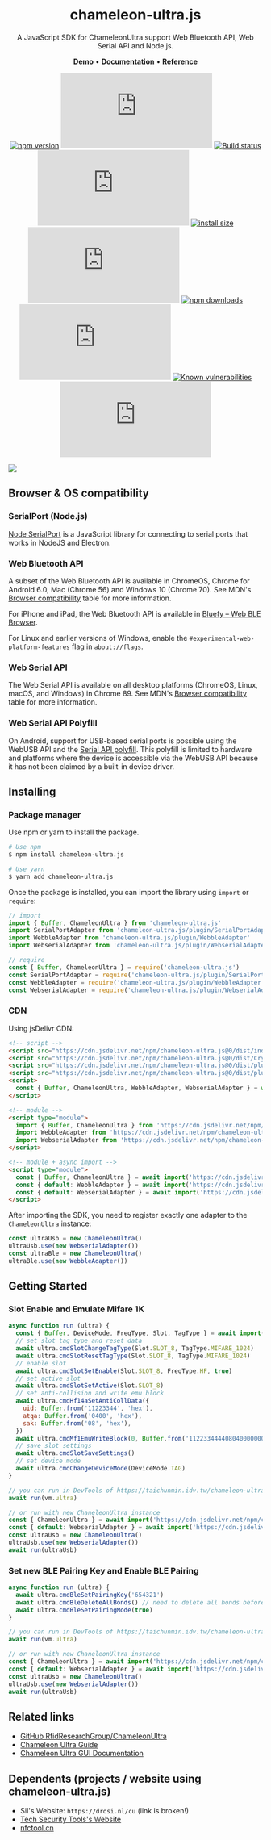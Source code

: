<div align="center">

<h1>chameleon-ultra.js</h1>

<p>A JavaScript SDK for ChameleonUltra support Web Bluetooth API, Web Serial API and Node.js.</p>

<p>
<a href="https://taichunmin.idv.tw/chameleon-ultra.js/documents/Demos.html"><b>Demo</b></a> •
<a href="https://taichunmin.idv.tw/chameleon-ultra.js/"><b>Documentation</b></a> •
<a href="https://taichunmin.idv.tw/chameleon-ultra.js/classes/index.ChameleonUltra.html"><b>Reference</b></a>
</p>

[![npm version](https://img.shields.io/npm/v/chameleon-ultra.js.svg?logo=npm)](https://www.npmjs.org/package/chameleon-ultra.js)
[![jsdelivr hits](https://img.shields.io/jsdelivr/npm/hm/chameleon-ultra.js?logo=jsdelivr)](https://www.jsdelivr.com/package/npm/chameleon-ultra.js)
[![Build status](https://img.shields.io/github/actions/workflow/status/taichunmin/chameleon-ultra.js/ci.yml?branch=master)](https://github.com/taichunmin/chameleon-ultra.js/actions/workflows/ci.yml)
[![Coverage Status](https://img.shields.io/coverallsCoverage/github/taichunmin/chameleon-ultra.js?branch=master)](https://coveralls.io/github/taichunmin/chameleon-ultra.js?branch=master)
[![install size](https://img.shields.io/badge/dynamic/json?url=https://packagephobia.com/v2/api.json?p=chameleon-ultra.js&query=$.install.pretty&label=install%20size)](https://packagephobia.now.sh/result?p=chameleon-ultra.js)
[![npm bundle size](https://img.shields.io/bundlephobia/minzip/chameleon-ultra.js)](https://bundlephobia.com/package/chameleon-ultra.js@latest)
[![npm downloads](https://img.shields.io/npm/dm/chameleon-ultra.js.svg)](https://npm-stat.com/charts.html?package=chameleon-ultra.js)
[![GitHub contributors](https://img.shields.io/github/contributors/taichunmin/chameleon-ultra.js)](https://github.com/taichunmin/chameleon-ultra.js/graphs/contributors)
[![Known vulnerabilities](https://snyk.io/test/npm/chameleon-ultra.js/badge.svg)](https://snyk.io/test/npm/chameleon-ultra.js)
[![MIT License](https://img.shields.io/github/license/taichunmin/chameleon-ultra.js)](https://github.com/taichunmin/chameleon-ultra.js/blob/master/LICENSE)

</div>

![](https://i.imgur.com/bWJGSGq.png)

## Browser & OS compatibility

### SerialPort (Node.js)

[Node SerialPort](https://serialport.io/docs/) is a JavaScript library for connecting to serial ports that works in NodeJS and Electron.

### Web Bluetooth API

A subset of the Web Bluetooth API is available in ChromeOS, Chrome for Android 6.0, Mac (Chrome 56) and Windows 10 (Chrome 70). See MDN's [Browser compatibility](https://developer.mozilla.org/docs/Web/API/Web_Bluetooth_API#Browser_compatibility) table for more information.

For iPhone and iPad, the Web Bluetooth API is available in [Bluefy – Web BLE Browser](https://apps.apple.com/app/bluefy-web-ble-browser/id1492822055).

For Linux and earlier versions of Windows, enable the `#experimental-web-platform-features` flag in `about://flags`.

### Web Serial API

The Web Serial API is available on all desktop platforms (ChromeOS, Linux, macOS, and Windows) in Chrome 89. See MDN's [Browser compatibility](https://developer.mozilla.org/docs/Web/API/Serial#browser_compatibility) table for more information.

### Web Serial API Polyfill

On Android, support for USB-based serial ports is possible using the WebUSB API and the [Serial API polyfill](https://github.com/google/web-serial-polyfill). This polyfill is limited to hardware and platforms where the device is accessible via the WebUSB API because it has not been claimed by a built-in device driver.

## Installing

### Package manager

Use npm or yarn to install the package.

```bash
# Use npm
$ npm install chameleon-ultra.js

# Use yarn
$ yarn add chameleon-ultra.js
```

Once the package is installed, you can import the library using `import` or `require`:

```js
// import
import { Buffer, ChameleonUltra } from 'chameleon-ultra.js'
import SerialPortAdapter from 'chameleon-ultra.js/plugin/SerialPortAdapter'
import WebbleAdapter from 'chameleon-ultra.js/plugin/WebbleAdapter'
import WebserialAdapter from 'chameleon-ultra.js/plugin/WebserialAdapter'

// require
const { Buffer, ChameleonUltra } = require('chameleon-ultra.js')
const SerialPortAdapter = require('chameleon-ultra.js/plugin/SerialPortAdapter')
const WebbleAdapter = require('chameleon-ultra.js/plugin/WebbleAdapter')
const WebserialAdapter = require('chameleon-ultra.js/plugin/WebserialAdapter')
```

### CDN

Using jsDelivr CDN:

```html
<!-- script -->
<script src="https://cdn.jsdelivr.net/npm/chameleon-ultra.js@0/dist/index.global.js"></script>
<script src="https://cdn.jsdelivr.net/npm/chameleon-ultra.js@0/dist/Crypto1.global.js"></script>
<script src="https://cdn.jsdelivr.net/npm/chameleon-ultra.js@0/dist/plugin/WebbleAdapter.global.js"></script>
<script src="https://cdn.jsdelivr.net/npm/chameleon-ultra.js@0/dist/plugin/WebserialAdapter.global.js"></script>
<script>
  const { Buffer, ChameleonUltra, WebbleAdapter, WebserialAdapter } = window.ChameleonUltraJS
</script>

<!-- module -->
<script type="module">
  import { Buffer, ChameleonUltra } from 'https://cdn.jsdelivr.net/npm/chameleon-ultra.js@0/+esm'
  import WebbleAdapter from 'https://cdn.jsdelivr.net/npm/chameleon-ultra.js@0/dist/plugin/WebbleAdapter.mjs/+esm'
  import WebserialAdapter from 'https://cdn.jsdelivr.net/npm/chameleon-ultra.js@0/dist/plugin/WebserialAdapter.mjs/+esm'
</script>

<!-- module + async import -->
<script type="module">
  const { Buffer, ChameleonUltra } = await import('https://cdn.jsdelivr.net/npm/chameleon-ultra.js@0/+esm')
  const { default: WebbleAdapter } = await import('https://cdn.jsdelivr.net/npm/chameleon-ultra.js@0/dist/plugin/WebbleAdapter.mjs/+esm')
  const { default: WebserialAdapter } = await import('https://cdn.jsdelivr.net/npm/chameleon-ultra.js@0/dist/plugin/WebserialAdapter.mjs/+esm')
</script>
```

After importing the SDK, you need to register exactly one adapter to the `ChameleonUltra` instance:

```js
const ultraUsb = new ChameleonUltra()
ultraUsb.use(new WebserialAdapter())
const ultraBle = new ChameleonUltra()
ultraBle.use(new WebbleAdapter())
```

## Getting Started

### Slot Enable and Emulate Mifare 1K

```js
async function run (ultra) {
  const { Buffer, DeviceMode, FreqType, Slot, TagType } = await import('https://cdn.jsdelivr.net/npm/chameleon-ultra.js@0/+esm')
  // set slot tag type and reset data
  await ultra.cmdSlotChangeTagType(Slot.SLOT_8, TagType.MIFARE_1024)
  await ultra.cmdSlotResetTagType(Slot.SLOT_8, TagType.MIFARE_1024)
  // enable slot
  await ultra.cmdSlotSetEnable(Slot.SLOT_8, FreqType.HF, true)
  // set active slot
  await ultra.cmdSlotSetActive(Slot.SLOT_8)
  // set anti-collision and write emu block
  await ultra.cmdHf14aSetAntiCollData({
    uid: Buffer.from('11223344', 'hex'), 
    atqa: Buffer.from('0400', 'hex'), 
    sak: Buffer.from('08', 'hex'),
  })
  await ultra.cmdMf1EmuWriteBlock(0, Buffer.from('11223344440804000000000000000000', 'hex'))
  // save slot settings
  await ultra.cmdSlotSaveSettings()
  // set device mode
  await ultra.cmdChangeDeviceMode(DeviceMode.TAG)
}

// you can run in DevTools of https://taichunmin.idv.tw/chameleon-ultra.js/test.html
await run(vm.ultra)

// or run with new ChaneleonUltra instance
const { ChameleonUltra } = await import('https://cdn.jsdelivr.net/npm/chameleon-ultra.js@0/+esm')
const { default: WebserialAdapter } = await import('https://cdn.jsdelivr.net/npm/chameleon-ultra.js@0/dist/plugin/WebserialAdapter.mjs/+esm')
const ultraUsb = new ChameleonUltra()
ultraUsb.use(new WebserialAdapter())
await run(ultraUsb)
```

### Set new BLE Pairing Key and Enable BLE Pairing

```js
async function run (ultra) {
  await ultra.cmdBleSetPairingKey('654321')
  await ultra.cmdBleDeleteAllBonds() // need to delete all bonds before change pairing mode
  await ultra.cmdBleSetPairingMode(true)
}

// you can run in DevTools of https://taichunmin.idv.tw/chameleon-ultra.js/test.html
await run(vm.ultra)

// or run with new ChaneleonUltra instance
const { ChameleonUltra } = await import('https://cdn.jsdelivr.net/npm/chameleon-ultra.js@0/+esm')
const { default: WebserialAdapter } = await import('https://cdn.jsdelivr.net/npm/chameleon-ultra.js@0/dist/plugin/WebserialAdapter.mjs/+esm')
const ultraUsb = new ChameleonUltra()
ultraUsb.use(new WebserialAdapter())
await run(ultraUsb)
```

## Related links

- [GitHub RfidResearchGroup/ChameleonUltra](https://github.com/RfidResearchGroup/ChameleonUltra)
- [Chameleon Ultra Guide](https://chameleonultra.com/docs)
- [Chameleon Ultra GUI Documentation](https://docs.chameleonultragui.dev/)

## Dependents (projects / website using chameleon-ultra.js)

- Sil's Website: `https://drosi.nl/cu` (link is broken!)
- [Tech Security Tools's Website](https://chameleon-ultra.com/)
- [nfctool.cn](https://ultra.nfctool.cn/)
